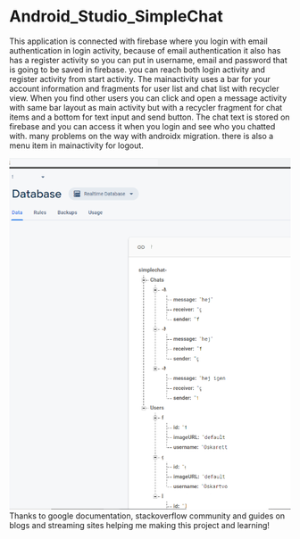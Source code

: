 # Android_Studio_SimpleChat

This application is connected with firebase where you login with email authentication in login activity, because of email authentication it also has has a register activity so you can put in username, email and password that is going to be saved in firebase. you can reach both login activity and register activity from start activity. The mainactivity uses a bar for your account information and fragments for user list and chat list with recycler view. When you find other users you can click and open a message activity with same bar layout as main activity but with a recycler fragment for chat items and a bottom for text input and send button. The chat text is stored on firebase and you can access it when you login and see who you chatted with. many problems on the way with androidx migration. there is also a menu item in mainactivity for logout. 

![](images/simplechatdatabase.png)
Thanks to google documentation, stackoverflow community and guides on blogs and streaming sites helping me making this project and learning!
